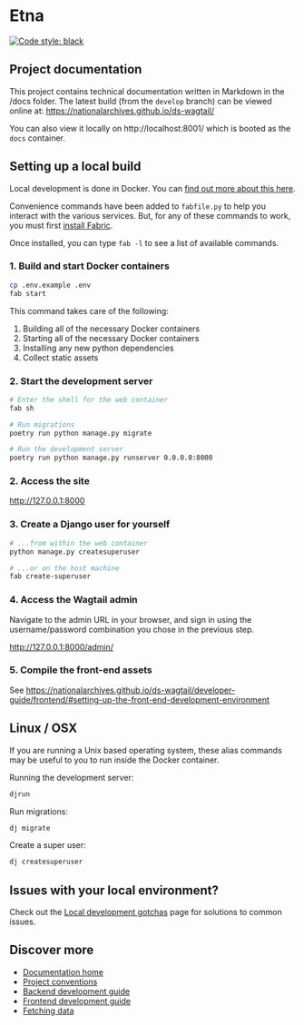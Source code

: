 # Etna

[![Code style: black](https://img.shields.io/badge/code%20style-black-000000.svg)](https://github.com/psf/black)

## Project documentation

This project contains technical documentation written in Markdown in the /docs folder. The latest build (from the `develop` branch) can be viewed online at:
https://nationalarchives.github.io/ds-wagtail/


You can also view it locally on http://localhost:8001/ which is booted as the `docs` container.

## Setting up a local build

Local development is done in Docker. You can [find out more about this here](https://nationalarchives.github.io/ds-wagtail/developer-guide/project-conventions/).

Convenience commands have been added to `fabfile.py` to help you interact with the various services. But, for any of these commands to work, you must first [install Fabric](https://www.fabfile.org/installing.html).

Once installed, you can type `fab -l` to see a list of available commands.


### 1. Build and start Docker containers

```sh
cp .env.example .env
fab start
```

This command takes care of the following:

1. Building all of the necessary Docker containers
2. Starting all of the necessary Docker containers
3. Installing any new python dependencies
4. Collect static assets

### 2. Start the development server

```sh
# Enter the shell for the web container
fab sh

# Run migrations
poetry run python manage.py migrate

# Run the development server
poetry run python manage.py runserver 0.0.0.0:8000
```

### 2. Access the site

<http://127.0.0.1:8000>

### 3. Create a Django user for yourself

```sh
# ...from within the web container
python manage.py createsuperuser

# ...or on the host machine
fab create-superuser
```

### 4. Access the Wagtail admin

Navigate to the admin URL in your browser, and sign in using the username/password combination you chose in the previous step.

<http://127.0.0.1:8000/admin/>

### 5. Compile the front-end assets
See https://nationalarchives.github.io/ds-wagtail/developer-guide/frontend/#setting-up-the-front-end-development-environment

## Linux / OSX
If you are running a Unix based operating system, these alias commands may be useful to you to run inside the Docker container.

Running the development server:

``` sh
djrun
```
Run migrations:

```sh
dj migrate
```
Create a super user:

```sh
dj createsuperuser
```

## Issues with your local environment?

Check out the [Local development gotchas](https://nationalarchives.github.io/ds-wagtail/developer-guide/local-development-gotchas/) page for solutions to common issues.

## Discover more

- [Documentation home](https://nationalarchives.github.io/ds-wagtail/)
- [Project conventions](https://nationalarchives.github.io/ds-wagtail/developer-guide/project-conventions/)
- [Backend development guide](https://nationalarchives.github.io/ds-wagtail/developer-guide/backend/)
- [Frontend development guide](https://nationalarchives.github.io/ds-wagtail/developer-guide/frontend/)
- [Fetching data](https://nationalarchives.github.io/ds-wagtail/developer-guide/fetching-data/)
